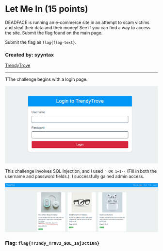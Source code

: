 <h1>Let Me In (15 points)</h1>
<p> DEADFACE is running an e-commerce site in an attempt to scam victims and steal their data and their money! See if you can find a way to access the site. Submit the flag found on the main page.</p>
<p>Submit the flag as <code>flag{flag-text}</code>.</p>
<h3> Created by: <b>syyntax</b></h3>
<a href="https://trendytrove.deadface.io/">TrendyTrove</a>
<hr>
<p>TThe challenge begins with a login page.</p>
<img src="../imgs/lmi1.png">
<p>This challenge involves SQL Injection, and I used <code>' OR 1=1--</code> (Fill in both the username and password fields.). I successfully gained admin access.</p>
<img src="../imgs/lmi2.png">
<h3>Flag: <code>flag{Tr3ndy_Tr0v3_$QL_1nj3ct10n}</code></h3>
